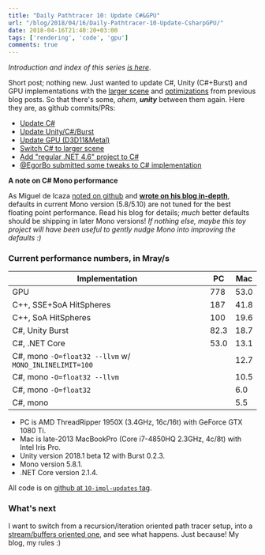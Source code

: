 ```yaml
---
title: "Daily Pathtracer 10: Update C#&GPU"
url: "/blog/2018/04/16/Daily-Pathtracer-10-Update-CsharpGPU/"
date: 2018-04-16T21:40:20+03:00
tags: ['rendering', 'code', 'gpu']
comments: true
---
```


*Introduction and index of this series [is here](/blog/2018/03/28/Daily-Pathtracer-Part-0-Intro/)*.

Short post; nothing new. Just wanted to update C#, Unity (C#+Burst) and GPU implementations
with the [larger scene](/blog/2018/04/11/Daily-Pathtracer-8-SSE-HitSpheres/) and
[optimizations](/blog/2018/04/13/Daily-Pathtracer-9-A-wild-ryg-appears/) from previous blog posts.
So that there's some, *ahem*, ***unity*** between them again. Here they are, as github commits/PRs:

* [Update C#](https://github.com/aras-p/ToyPathTracer/commit/5895cb3d3c8919c715139539f24262c549607569)
* [Update Unity/C#/Burst](https://github.com/aras-p/ToyPathTracer/commit/577d3758991561057366280d69b0989c8667a1d6)
* [Update GPU (D3D11&Metal)](https://github.com/aras-p/ToyPathTracer/commit/2baf9a339acbde0812a77a3f86b9172a0bf655d6)
* [Switch C# to larger scene](https://github.com/aras-p/ToyPathTracer/commit/60f2c64598b305daa4817fd5b491e6ae8c1ec68d)
* [Add "regular .NET 4.6" project to C#](https://github.com/aras-p/ToyPathTracer/commit/b15ece4442070182abaf06aec653aefab046fd1e)
* [@EgorBo submitted some tweaks to C# implementation](https://github.com/aras-p/ToyPathTracer/pull/8)

**A note on C# Mono performance**

As Miguel de Icaza [noted on github](https://github.com/aras-p/ToyPathTracer/issues/3#issuecomment-380238073)
and [**wrote on his blog in-depth**](http://tirania.org/blog/archive/2018/Apr-11.html), defaults in current Mono
version (5.8/5.10) are not tuned for the best floating point performance. Read his blog for details;
*much* better defaults should be shipping in later Mono versions! *If nothing else, maybe this toy project
will have been useful to gently nudge Mono into improving the defaults :)*


### Current performance numbers, in Mray/s

 Implementation              | PC   | Mac
-----------------------------|------|-----
GPU                          | 778  | 53.0
C++, SSE+SoA HitSpheres      | 187  | 41.8
C++, SoA HitSpheres          | 100  | 19.6
C#, Unity Burst              | 82.3 | 18.7
C#, .NET Core                | 53.0 | 13.1
C#, mono `-O=float32 --llvm` w/ `MONO_INLINELIMIT=100` |      | 12.7
C#, mono `-O=float32 --llvm` |      | 10.5
C#, mono `-O=float32`        |      | 6.0
C#, mono                     |      | 5.5

* PC is AMD ThreadRipper 1950X (3.4GHz, 16c/16t) with GeForce GTX 1080 Ti.
* Mac is late-2013 MacBookPro (Core i7-4850HQ 2.3GHz, 4c/8t) with Intel Iris Pro.
* Unity version 2018.1 beta 12 with Burst 0.2.3.
* Mono version 5.8.1.
* .NET Core version 2.1.4.

All code is on [github at `10-impl-updates` tag](https://github.com/aras-p/ToyPathTracer/tree/10-impl-updates).


### What's next

I want to switch from a recursion/iteration oriented path tracer setup, into a [stream/buffers oriented one](/blog/2018/04/19/Daily-Pathtracer-11-Buffer-Oriented/),
and see what happens. Just because! My blog, my rules :)
